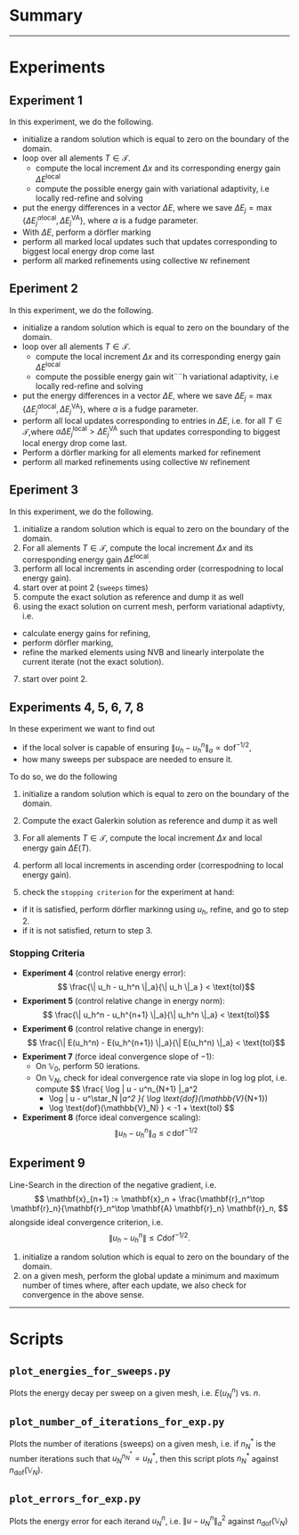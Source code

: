 # Summary

---

# Experiments

## Experiment 1
In this experiment, we do the following.

- initialize a random solution which is equal to zero on the boundary of the domain.
- loop over all alements $T \in \mathcal{T}$.
  - compute the local increment $\Delta x$ and its corresponding energy gain $\Delta E^{\text{local}}$
  - compute the possible energy gain with variational adaptivity, i.e locally red-refine and solving
- put the energy differences in a vector $\Delta E$, where we save
  $\Delta E_j = \max \{ \Delta E^{\alpha \text{local}}_j, \Delta E^{\text{VA}}_j \}$,
  where $\alpha$ is a fudge parameter.
- With $\Delta E$, perform a dörfler marking
- perform all marked local updates such that updates corresponding to biggest local energy drop come last
- perform all marked refinements using collective `NV` refinement

## Eperiment 2
In this experiment, we do the following.

- initialize a random solution which is equal to zero on the boundary of the domain.
- loop over all alements $T \in \mathcal{T}$.
  - compute the local increment $\Delta x$ and its corresponding energy gain $\Delta E^{\text{local}}$
  - compute the possible energy gain wit¨¨h variational adaptivity, i.e locally red-refine and solving
- put the energy differences in a vector $\Delta E$, where we save
  $\Delta E_j = \max \{ \Delta E^{\alpha \text{local}}_j, \Delta E^{\text{VA}}_j \}$,
  where $\alpha$ is a fudge parameter.
- perform all local updates corresponding to entries in $\Delta E$,
  i.e. for all $T \in \mathcal{T}$,where $\alpha \Delta E^{\text{local}}_j > \Delta E^{\text{VA}}_j$
  such that updates corresponding to biggest local energy drop come last.
- Perform a dörfler marking for all elements marked for refinement
- perform all marked refinements using collective `NV` refinement

## Eperiment 3
In this experiment, we do the following.

1. initialize a random solution which is equal to zero on the boundary of the domain.
2. For all alements $T \in \mathcal{T}$, compute the local increment $\Delta x$
    and its corresponding energy gain $\Delta E^{\text{local}}$.
3. perform all local increments in ascending order (correspodning to local energy gain).
4. start over at point 2 (`sweeps` times)
5. compute the exact solution as reference and dump it as well
6. using the exact solution on current mesh, perform variational adaptivty, i.e. 
  - calculate energy gains for refining,
  - perform dörfler marking,
  - refine the marked elements using NVB and linearly interpolate the current iterate (not the exact solution).
7. start over point 2.

## Experiments 4, 5, 6, 7, 8
In these experiment we want to find out
- if the local solver is capable of ensuring $\| u_h - u_h^n \|_a \propto \text{dof}^{-1/2}$,
- how many sweeps per subspace are needed to ensure it.

To do so, we do the following

1. initialize a random solution which is equal to zero on the boundary of the domain.

2. Compute the exact Galerkin solution as reference and dump it as well
3. For all alements $T \in \mathcal{T}$, compute the local increment $\Delta x$ and local energy gain $\Delta E(T)$.
4. perform all local increments in ascending order (correspodning to local energy gain).
5. check the `stopping criterion` for the experiment at hand:
  - if it is satisfied, perform dörfler markinng using $u_h$, refine, and go to step 2.
  - if it is not satisfied, return to step 3.

### Stopping Criteria
- __Experiment 4__ (control relative energy error):
  $$
  \frac{\| u_h - u_h^n \|_a}{\| u_h \|_a }
  < \text{tol}$$
- __Experiment 5__ (control relative change in energy norm):
  $$
  \frac{\| u_h^n - u_h^{n+1} \|_a}{\| u_h^n \|_a} < \text{tol}$$
- __Experiment 6__ (control relative change in energy): 
  $$
  \frac{\| E(u_h^n) - E(u_h^{n+1}) \|_a}{\| E(u_h^n) \|_a} < \text{tol}$$
- __Experiment 7__ (force ideal convergence slope of $-1$): 
  - On $\mathbb{V}_0$, perform 50 ierations.
  - On $\mathbb{V}_N$, check for ideal convergence rate via slope in log log plot, i.e. compute
    $$
    \frac{
      \log \| u - u^n_{N+1} \|_a^2 
      - \log \| u - u^\star_N \|_a^2
    }{
      \log \text{dof}(\mathbb{V}_{N+1}) 
      - \log \text{dof}(\mathbb{V}_N)
    } < -1 + \text{tol}
    $$
- __Experiment 8__ (force ideal convergence scaling): 
  $$\| u_h - u_h^n \|_a \leq c \, \text{dof}^{-1/2}$$

## Experiment 9
Line-Search in the direction of the negative gradient, i.e.
$$
\mathbf{x}_{n+1} := \mathbf{x}_n + \frac{\mathbf{r}_n^\top \mathbf{r}_n}{\mathbf{r}_n^\top \mathbf{A} \mathbf{r}_n} \mathbf{r}_n,
$$
alongside ideal convergence criterion, i.e.
$$
\| u_h - u_h^n \| \leq C \text{dof}^{-1/2}.
$$

1. initialize a random solution which is equal to zero on the boundary of the domain.
2. on a given mesh, perform the global update a minimum and maximum number of times where, after each update, we also check for convergence in the above sense. 

---

# Scripts

## `plot_energies_for_sweeps.py`
Plots the energy decay per sweep on a given mesh, i.e. $E(u_N^n)$ vs. $n$.

## `plot_number_of_iterations_for_exp.py`
Plots the number of iterations (sweeps) on a given mesh, i.e. if $n_N^*$ is the number iterations such that $u_N^{n^*_N} = u^*_N$,
then this script plots $n_N^*$ against $n_{\text{dof}}(\mathbb{V}_N)$.

## `plot_errors_for_exp.py`
Plots the energy error for each iterand $u^n_N$, i.e.
$\| u - u_N^n \|_a^2$
against $n_{\text{dof}}(\mathbb{V}_N)$